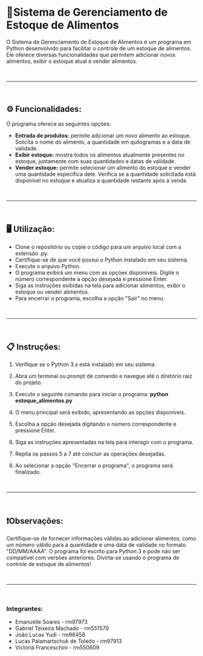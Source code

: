 # 🍎Sistema de Gerenciamento de Estoque de Alimentos
O Sistema de Gerenciamento de Estoque de Alimentos é um programa em Python desenvolvido para facilitar o controle de um estoque de alimentos. Ele oferece diversas funcionalidades que permitem adicionar novos alimentos, exibir o estoque atual e vender alimentos.

<br>

---

<br>

## ⚙️ Funcionalidades:
O programa oferece as seguintes opções:

- <strong>Entrada de produtos:</strong> permite adicionar um novo alimento ao estoque. Solicita o nome do alimento, a quantidade em quilogramas e a data de validade.
- <strong>Exibir estoque:</strong> mostra todos os alimentos atualmente presentes no estoque, juntamente com suas quantidades e datas de validade.
- <strong>Vender estoque:</strong> permite selecionar um alimento do estoque e vender uma quantidade específica dele. Verifica se a quantidade solicitada está disponível no estoque e atualiza a quantidade restante após a venda.

<br>

---

<br>

## 🖥️ Utilização:
- Clone o repositório ou copie o código para um arquivo local com a extensão .py.
- Certifique-se de que você possui o Python instalado em seu sistema.
- Execute o arquivo Python.
- O programa exibirá um menu com as opções disponíveis. Digite o número correspondente à opção desejada e pressione Enter.
- Siga as instruções exibidas na tela para adicionar alimentos, exibir o estoque ou vender alimentos.
- Para encerrar o programa, escolha a opção "Sair" no menu.

<br>

---

<br>

## 📋 Instruções:
1. Verifique se o Python 3.x está instalado em seu sistema.

2. Abra um terminal ou prompt de comando e navegue até o diretório raiz do projeto.

3. Execute o seguinte comando para iniciar o programa: <strong>python estoque_alimentos.py</strong>

4. O menu principal será exibido, apresentando as opções disponíveis.

5. Escolha a opção desejada digitando o número correspondente e pressione Enter.

6. Siga as instruções apresentadas na tela para interagir com o programa.

7. Repita os passos 5 a 7 até concluir as operações desejadas.

8. Ao selecionar a opção "Encerrar o programa", o programa será finalizado.

<br>

---

<br>

## ❗Observações:
Certifique-se de fornecer informações válidas ao adicionar alimentos, como um número válido para a quantidade e uma data de validade no formato "DD/MM/AAAA".
O programa foi escrito para Python 3 e pode não ser compatível com versões anteriores.
Divirta-se usando o programa de controle de estoque de alimentos!

<br>

---

<br>

### Integrantes:
- Emanuelle Soares - rm97973 
- Gabriel Teixeira Machado - rm551570 
- João Lucas Yudi - rm98458 
- Lucas Palamartschuk de Toledo - rm97913 
- Victoria Franceschini - rm550609

